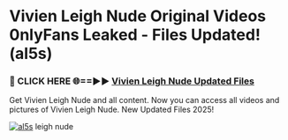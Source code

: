 # Vivien Leigh Nude Original Videos 0nlyFans Leaked - Files Updated! (al5s)

<h3>🔴 CLICK HERE 🌐==►► <a href="https://tinyurl.com/5h6xmrr3" rel="nofollow">Vivien Leigh Nude Updated Files</a></h3>

Get Vivien Leigh Nude and all content. Now you can access all videos and pictures of Vivien Leigh Nude. New Updated Files 2025!

[![al5s](https://i.imgur.com/KVD873Z.gif)](https://tinyurl.com/5h6xmrr3)
leigh nude